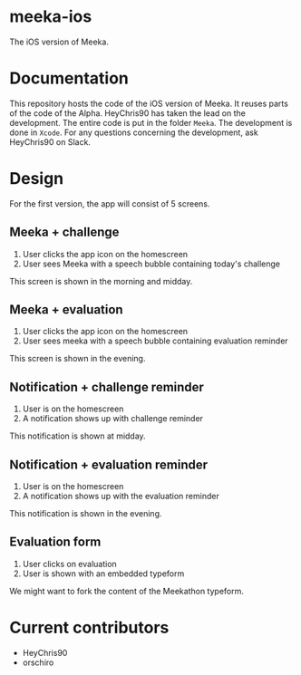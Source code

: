 # meeka-ios
The iOS version of Meeka.

# Documentation
This repository hosts the code of the iOS version of Meeka. 
It reuses parts of the code of the Alpha. 
HeyChris90 has taken the lead on the development. 
The entire code is put in the folder `Meeka`. 
The development is done in `Xcode`.
For any questions concerning the development, ask HeyChris90 on Slack. 

# Design
For the first version, the app will consist of 5 screens. 

## Meeka + challenge
1. User clicks the app icon on the homescreen
2. User sees Meeka with a speech bubble containing today's challenge

This screen is shown in the morning and midday. 

## Meeka + evaluation
1. User clicks the app icon on the homescreen
2. User sees meeka with a speech bubble containing evaluation reminder

This screen is shown in the evening. 

## Notification + challenge reminder
1. User is on the homescreen
2. A notification shows up with challenge reminder

This notification is shown at midday.

## Notification + evaluation reminder
1. User is on the homescreen
2. A notification shows up with the evaluation reminder

This notification is shown in the evening. 

## Evaluation form
1. User clicks on evaluation
2. User is shown with an embedded typeform

We might want to fork the content of the Meekathon typeform. 

# Current contributors
* HeyChris90
* orschiro